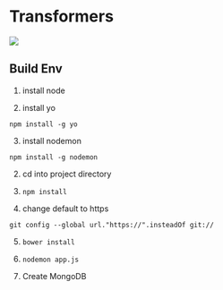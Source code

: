 Transformers
============

![](https://api.travis-ci.org/xujihui1985/Transformers.png)

## Build Env

1. install node

2. install yo 

  `npm install -g yo`

3. install nodemon

  `npm install -g nodemon`

2. cd into project directory

3. `npm install`

4. change default to https

  `git config --global url."https://".insteadOf git://`

5. `bower install`

6. `nodemon app.js`

7. Create MongoDB
